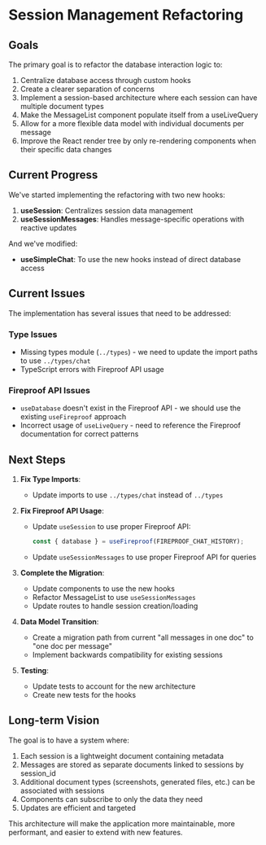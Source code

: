 # Session Management Refactoring

## Goals

The primary goal is to refactor the database interaction logic to:

1. Centralize database access through custom hooks
2. Create a clearer separation of concerns
3. Implement a session-based architecture where each session can have multiple document types
4. Make the MessageList component populate itself from a useLiveQuery
5. Allow for a more flexible data model with individual documents per message
6. Improve the React render tree by only re-rendering components when their specific data changes

## Current Progress

We've started implementing the refactoring with two new hooks:

1. **useSession**: Centralizes session data management
2. **useSessionMessages**: Handles message-specific operations with reactive updates

And we've modified:
- **useSimpleChat**: To use the new hooks instead of direct database access

## Current Issues

The implementation has several issues that need to be addressed:

### Type Issues
- Missing types module (`../types`) - we need to update the import paths to use `../types/chat`
- TypeScript errors with Fireproof API usage

### Fireproof API Issues
- `useDatabase` doesn't exist in the Fireproof API - we should use the existing `useFireproof` approach
- Incorrect usage of `useLiveQuery` - need to reference the Fireproof documentation for correct patterns

## Next Steps

1. **Fix Type Imports**:
   - Update imports to use `../types/chat` instead of `../types`

2. **Fix Fireproof API Usage**:
   - Update `useSession` to use proper Fireproof API:
     ```typescript
     const { database } = useFireproof(FIREPROOF_CHAT_HISTORY);
     ```
   - Update `useSessionMessages` to use proper Fireproof API for queries

3. **Complete the Migration**:
   - Update components to use the new hooks
   - Refactor MessageList to use `useSessionMessages`
   - Update routes to handle session creation/loading

4. **Data Model Transition**:
   - Create a migration path from current "all messages in one doc" to "one doc per message"
   - Implement backwards compatibility for existing sessions

5. **Testing**:
   - Update tests to account for the new architecture
   - Create new tests for the hooks

## Long-term Vision

The goal is to have a system where:

1. Each session is a lightweight document containing metadata
2. Messages are stored as separate documents linked to sessions by session_id
3. Additional document types (screenshots, generated files, etc.) can be associated with sessions
4. Components can subscribe to only the data they need
5. Updates are efficient and targeted

This architecture will make the application more maintainable, more performant, and easier to extend with new features.
